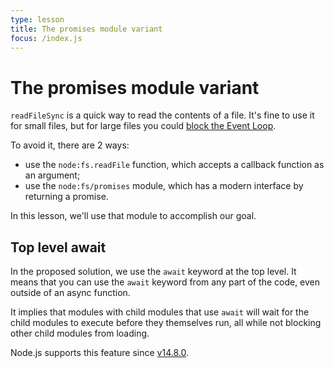 ```yaml
---
type: lesson
title: The promises module variant
focus: /index.js
---
```


# The promises module variant

`readFileSync` is a quick way to read the contents of a file. It's fine to use it for small files, but for large files you could [block the Event Loop](https://nodejs.org/en/learn/asynchronous-work/dont-block-the-event-loop).

To avoid it, there are 2 ways:
- use the `node:fs.readFile` function, which accepts a callback function as an argument;
- use the `node:fs/promises` module, which has a modern interface by returning a promise.

In this lesson, we'll use that module to accomplish our goal.

## Top level await

In the proposed solution, we use the `await` keyword at the top level. It means that you can use the `await` keyword from any part of the code, even outside of an async function.

It implies that modules with child modules that use `await` will wait for the child modules to execute before they themselves run, all while not blocking other child modules from loading.

Node.js supports this feature since [v14.8.0](https://nodejs.org/en/blog/release/v14.8.0).